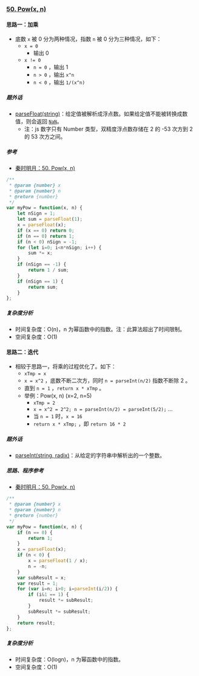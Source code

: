 ### [50. Pow(x, n)](https://leetcode-cn.com/problems/powx-n/)

#### 思路一：加乘

* 底数 `x` 被 0 分为两种情况，指数 `n` 被 0 分为三种情况，如下：
  * `x = 0`
    * 输出 0
  * `x != 0`
    * `n = 0` ，输出 1
    * `n > 0` ，输出 `x^n`
    * `n < 0` ，输出 `1/(x^n)`



##### 题外话

* [parseFloat(string)](https://developer.mozilla.org/zh-CN/docs/Web/JavaScript/Reference/Global_Objects/parseFloat)：给定值被解析成浮点数。如果给定值不能被转换成数值，则会返回 [`NaN`](https://developer.mozilla.org/zh-CN/docs/Web/JavaScript/Reference/Global_Objects/NaN)。
  * 注：js 数字只有 Number 类型，双精度浮点数存储在 2 的 -53 次方到 2 的 53 次方之间。



##### 参考

* [秦时明月：50. Pow(x, n)](https://leetcode-cn.com/problems/powx-n/solution/50-powx-n-by-alexer-660/)



```javascript
/**
 * @param {number} x
 * @param {number} n
 * @return {number}
 */
var myPow = function(x, n) {
    let nSign = 1;
    let sum = parseFloat(1);
    x = parseFloat(x);
    if (x == 0) return 0;
    if (n == 0) return 1;
    if (n < 0) nSign = -1;
    for (let i=0; i<n*nSign; i++) {
        sum *= x;
    }
    if (nSign == -1) {
        return 1 / sum;
    }
    if (nSign == 1) {
        return sum;
    }
};
```



##### 复杂度分析

* 时间复杂度：O(n)，n 为幂函数中的指数。注：此算法超出了时间限制。
* 空间复杂度：O(1)



#### 思路二：迭代

* 相较于思路一，将乘的过程优化了。如下：
  * `xTmp = x`
  * `x = x^2` ，底数不断二次方，同时 `n = parseInt(n/2)` 指数不断除 2 。
  * 直到 `n = 1` ，`return x * xTmp` 。
  * 举例：Pow(x, n) (x=2, n=5)
    * `xTmp = 2`
    * `x = x^2 = 2^2; n = parseInt(n/2) = parseInt(5/2);` ...
    *  当 `n = 1` 时，`x = 16`
    * `return x * xTmp;` ，即 `return 16 * 2`



##### 题外话

* [parseInt(string, radix)](https://developer.mozilla.org/zh-CN/docs/Web/JavaScript/Reference/Global_Objects/parseInt)：从给定的字符串中解析出的一个整数。



##### 思路、程序参考

* [秦时明月：50. Pow(x, n)](https://leetcode-cn.com/problems/powx-n/solution/50-powx-n-by-alexer-660/)



```javascript
/**
 * @param {number} x
 * @param {number} n
 * @return {number}
 */
var myPow = function(x, n) {
    if (n == 0) {
        return 1;
    }
    x = parseFloat(x);
    if (n < 0) {
        x = parseFloat(1 / x);
        n = -n;
    }
    var subResult = x;
    var result = 1;
    for (var i=n; i>0; i=parseInt(i/2)) {
        if (i&1 == 1) {
            result *= subResult;
        }
        subResult *= subResult;
    }
    return result;
};
```



##### 复杂度分析

* 时间复杂度：O(logn)，n 为幂函数中的指数。
* 空间复杂度：O(1)